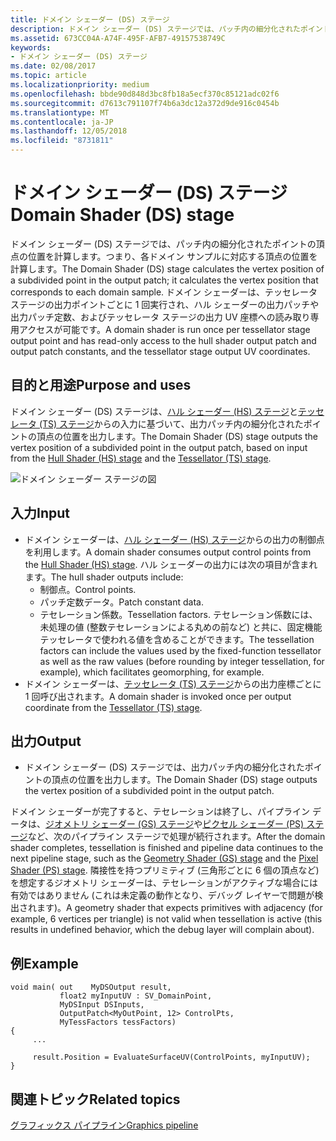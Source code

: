 ```yaml
---
title: ドメイン シェーダー (DS) ステージ
description: ドメイン シェーダー (DS) ステージでは、パッチ内の細分化されたポイントの頂点の位置を計算します。つまり、各ドメイン サンプルに対応する頂点の位置を計算します。
ms.assetid: 673CC04A-A74F-495F-AFB7-49157538749C
keywords:
- ドメイン シェーダー (DS) ステージ
ms.date: 02/08/2017
ms.topic: article
ms.localizationpriority: medium
ms.openlocfilehash: bbde90d848d3bc8fb18a5ecf370c85121adc02f6
ms.sourcegitcommit: d7613c791107f74b6a3dc12a372d9de916c0454b
ms.translationtype: MT
ms.contentlocale: ja-JP
ms.lasthandoff: 12/05/2018
ms.locfileid: "8731811"
---
```

# <a name="domain-shader-ds-stage"></a><span data-ttu-id="333d8-104">ドメイン シェーダー (DS) ステージ</span><span class="sxs-lookup"><span data-stu-id="333d8-104">Domain Shader (DS) stage</span></span>


<span data-ttu-id="333d8-105">ドメイン シェーダー (DS) ステージでは、パッチ内の細分化されたポイントの頂点の位置を計算します。つまり、各ドメイン サンプルに対応する頂点の位置を計算します。</span><span class="sxs-lookup"><span data-stu-id="333d8-105">The Domain Shader (DS) stage calculates the vertex position of a subdivided point in the output patch; it calculates the vertex position that corresponds to each domain sample.</span></span> <span data-ttu-id="333d8-106">ドメイン シェーダーは、テッセレータ ステージの出力ポイントごとに 1 回実行され、ハル シェーダーの出力パッチや出力パッチ定数、およびテッセレータ ステージの出力 UV 座標への読み取り専用アクセスが可能です。</span><span class="sxs-lookup"><span data-stu-id="333d8-106">A domain shader is run once per tessellator stage output point and has read-only access to the hull shader output patch and output patch constants, and the tessellator stage output UV coordinates.</span></span>

## <a name="span-idpurposeandusesspanspan-idpurposeandusesspanspan-idpurposeandusesspanpurpose-and-uses"></a><span data-ttu-id="333d8-107"><span id="Purpose_and_uses"></span><span id="purpose_and_uses"></span><span id="PURPOSE_AND_USES"></span>目的と用途</span><span class="sxs-lookup"><span data-stu-id="333d8-107"><span id="Purpose_and_uses"></span><span id="purpose_and_uses"></span><span id="PURPOSE_AND_USES"></span>Purpose and uses</span></span>


<span data-ttu-id="333d8-108">ドメイン シェーダー (DS) ステージは、[ハル シェーダー (HS) ステージ](hull-shader-stage--hs-.md)と[テッセレータ (TS) ステージ](tessellator-stage--ts-.md)からの入力に基づいて、出力パッチ内の細分化されたポイントの頂点の位置を出力します。</span><span class="sxs-lookup"><span data-stu-id="333d8-108">The Domain Shader (DS) stage outputs the vertex position of a subdivided point in the output patch, based on input from the [Hull Shader (HS) stage](hull-shader-stage--hs-.md) and the [Tessellator (TS) stage](tessellator-stage--ts-.md).</span></span>

![ドメイン シェーダー ステージの図](images/d3d11-domain-shader.png)

## <a name="span-idinputspanspan-idinputspanspan-idinputspaninput"></a><span data-ttu-id="333d8-110"><span id="Input"></span><span id="input"></span><span id="INPUT"></span>入力</span><span class="sxs-lookup"><span data-stu-id="333d8-110"><span id="Input"></span><span id="input"></span><span id="INPUT"></span>Input</span></span>


-   <span data-ttu-id="333d8-111">ドメイン シェーダーは、[ハル シェーダー (HS) ステージ](hull-shader-stage--hs-.md)からの出力の制御点を利用します。</span><span class="sxs-lookup"><span data-stu-id="333d8-111">A domain shader consumes output control points from the [Hull Shader (HS) stage](hull-shader-stage--hs-.md).</span></span> <span data-ttu-id="333d8-112">ハル シェーダーの出力には次の項目が含まれます。</span><span class="sxs-lookup"><span data-stu-id="333d8-112">The hull shader outputs include:</span></span>
    -   <span data-ttu-id="333d8-113">制御点。</span><span class="sxs-lookup"><span data-stu-id="333d8-113">Control points.</span></span>
    -   <span data-ttu-id="333d8-114">パッチ定数データ。</span><span class="sxs-lookup"><span data-stu-id="333d8-114">Patch constant data.</span></span>
    -   <span data-ttu-id="333d8-115">テセレーション係数。</span><span class="sxs-lookup"><span data-stu-id="333d8-115">Tessellation factors.</span></span> <span data-ttu-id="333d8-116">テセレーション係数には、未処理の値 (整数テセレーションによる丸めの前など) と共に、固定機能テッセレータで使われる値を含めることができます。</span><span class="sxs-lookup"><span data-stu-id="333d8-116">The tessellation factors can include the values used by the fixed-function tessellator as well as the raw values (before rounding by integer tessellation, for example), which facilitates geomorphing, for example.</span></span>
-   <span data-ttu-id="333d8-117">ドメイン シェーダーは、[テッセレータ (TS) ステージ](tessellator-stage--ts-.md)からの出力座標ごとに 1 回呼び出されます。</span><span class="sxs-lookup"><span data-stu-id="333d8-117">A domain shader is invoked once per output coordinate from the [Tessellator (TS) stage](tessellator-stage--ts-.md).</span></span>

## <a name="span-idoutputspanspan-idoutputspanspan-idoutputspanoutput"></a><span data-ttu-id="333d8-118"><span id="Output"></span><span id="output"></span><span id="OUTPUT"></span>出力</span><span class="sxs-lookup"><span data-stu-id="333d8-118"><span id="Output"></span><span id="output"></span><span id="OUTPUT"></span>Output</span></span>


-   <span data-ttu-id="333d8-119">ドメイン シェーダー (DS) ステージでは、出力パッチ内の細分化されたポイントの頂点の位置を出力します。</span><span class="sxs-lookup"><span data-stu-id="333d8-119">The Domain Shader (DS) stage outputs the vertex position of a subdivided point in the output patch.</span></span>

<span data-ttu-id="333d8-120">ドメイン シェーダーが完了すると、テセレーションは終了し、パイプライン データは、[ジオメトリ シェーダー (GS) ステージ](geometry-shader-stage--gs-.md)や[ピクセル シェーダー (PS) ステージ](pixel-shader-stage--ps-.md)など、次のパイプライン ステージで処理が続行されます。</span><span class="sxs-lookup"><span data-stu-id="333d8-120">After the domain shader completes, tessellation is finished and pipeline data continues to the next pipeline stage, such as the [Geometry Shader (GS) stage](geometry-shader-stage--gs-.md) and the [Pixel Shader (PS) stage](pixel-shader-stage--ps-.md).</span></span> <span data-ttu-id="333d8-121">隣接性を持つプリミティブ (三角形ごとに 6 個の頂点など) を想定するジオメトリ シェーダーは、テセレーションがアクティブな場合には有効ではありません (これは未定義の動作となり、デバッグ レイヤーで問題が検出されます)。</span><span class="sxs-lookup"><span data-stu-id="333d8-121">A geometry shader that expects primitives with adjacency (for example, 6 vertices per triangle) is not valid when tessellation is active (this results in undefined behavior, which the debug layer will complain about).</span></span>

## <a name="span-idexamplespanspan-idexamplespanspan-idexamplespanexample"></a><span data-ttu-id="333d8-122"><span id="Example"></span><span id="example"></span><span id="EXAMPLE"></span>例</span><span class="sxs-lookup"><span data-stu-id="333d8-122"><span id="Example"></span><span id="example"></span><span id="EXAMPLE"></span>Example</span></span>


```
void main( out    MyDSOutput result, 
           float2 myInputUV : SV_DomainPoint, 
           MyDSInput DSInputs,
           OutputPatch<MyOutPoint, 12> ControlPts, 
           MyTessFactors tessFactors)
{
     ...

     result.Position = EvaluateSurfaceUV(ControlPoints, myInputUV);
}
```

## <a name="span-idrelated-topicsspanrelated-topics"></a><span data-ttu-id="333d8-123"><span id="related-topics"></span>関連トピック</span><span class="sxs-lookup"><span data-stu-id="333d8-123"><span id="related-topics"></span>Related topics</span></span>


[<span data-ttu-id="333d8-124">グラフィックス パイプライン</span><span class="sxs-lookup"><span data-stu-id="333d8-124">Graphics pipeline</span></span>](graphics-pipeline.md)

 

 




